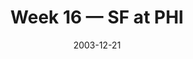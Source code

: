 ---
layout: game
title: Week 16 — SF at PHI
season: 2003
game_id: 2003_16_SF_PHI
week: 16
date: 2003-12-21
home_team: PHI
away_team: SF
final_home: 
final_away: 
pbp_url: /assets/data/pbp/2003/2003_16_SF_PHI.csv.gz
---